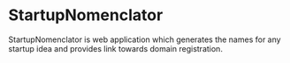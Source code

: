 # StartupNomenclator
StartupNomenclator is web application which generates the names for any startup idea and provides link towards domain registration.
